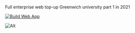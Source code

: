 Full enterprise web top-up Greenwich university part 1 in 2021

[![Build Web App](https://github.com/Thuyen21/EW/actions/workflows/build.yml/badge.svg)](https://github.com/Thuyen21/EW/actions/workflows/build.yml)

![Alt](https://repobeats.axiom.co/api/embed/76100e07b36834c17ad226d024ec31e65ad00081.svg "Repobeats analytics image")

